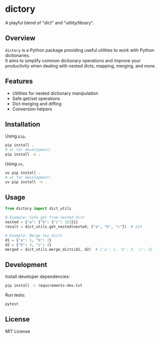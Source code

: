 # dictory

A playful blend of "dict" and "utility/library".

## Overview

`dictory` is a Python package providing useful utilities to work with Python dictionaries.  
It aims to simplify common dictionary operations and improve your productivity when dealing with nested dicts, mapping, merging, and more.

## Features

- Utilities for nested dictionary manipulation
- Safe get/set operations
- Dict merging and diffing
- Conversion helpers

## Installation

Using `pip`,

```bash
pip install .
# or for development:
pip install -e .
```

Using `uv`,

```bash
uv pip install .
# or for development:
uv pip install -e .
```


## Usage

```python
from dictory import dict_utils

# Example: Safe get from nested dict
nested = {"a": {"b": {"c": 123}}}
result = dict_utils.get_nested(nested, ["a", "b", "c"])  # 123

# Example: Merge two dicts
d1 = {"a": 1, "b": 2}
d2 = {"b": 3, "c": 4}
merged = dict_utils.merge_dicts(d1, d2)  # {'a': 1, 'b': 3, 'c': 4}
```

## Development

Install developer dependencies:

```bash
pip install -r requirements-dev.txt
```

Run tests:

```bash
pytest
```

## License

MIT License
